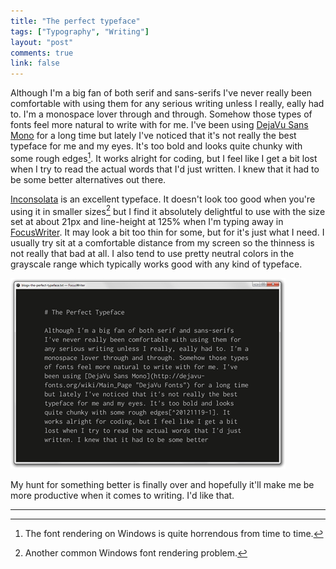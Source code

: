 ```yaml
---
title: "The perfect typeface"
tags: ["Typography", "Writing"]
layout: "post"
comments: true
link: false
---
```


Although I'm a big fan of both serif and sans-serifs I've never really been comfortable with using them for any serious writing unless I really, eally had to. I'm a monospace lover through and through. Somehow those types of fonts feel more natural to write with for me. I've been using [DejaVu Sans Mono](http://dejavu-fonts.org/wiki/Main_Page) for a long time but lately I've noticed that it's not really the best typeface for me and my eyes. It's too bold and looks quite chunky with some rough edges[^20121119-1]. It works alright for coding, but I feel like I get a bit lost when I try to read the actual words that I'd just written. I knew that it had to be some better alternatives out there.

[Inconsolata](http://levien.com/type/myfonts/inconsolata.html) is an excellent typeface. It doesn't look too good when you're using it in smaller sizes[^20121119-2] but I find it absolutely delightful to use with the size set at about 21px and line-height at 125% when I'm typing away in [FocusWriter](http://gottcode.org/focuswriter/). It may look a bit too thin for some, but for it's just what I need. I usually try sit at a comfortable distance from my screen so the thinness is not really that bad at all. I also tend to use pretty neutral colors in the grayscale range which typically works good with any kind of typeface.

![Inconsolata In FocusWriter](/images/2012/11/19/inconsolata.png)

My hunt for something better is finally over and hopefully it'll make me be more productive when it comes to writing. I'd like that.

* * *

[^20121119-1]: The font rendering on Windows is quite horrendous from time to time.
[^20121119-2]: Another common Windows font rendering problem.
